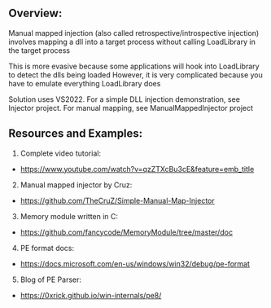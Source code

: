 
## Overview:
Manual mapped injection (also called retrospective/introspective injection)
involves mapping a dll into a target process without calling LoadLibrary in the target process

This is more evasive because some applications will hook into LoadLibrary to detect the dlls being loaded
However, it is very complicated because you have to emulate everything LoadLibrary does

Solution uses VS2022.
For a simple DLL injection demonstration, see Injector project.
For manual mapping, see ManualMappedInjector project

## Resources and Examples:
1. Complete video tutorial:
* https://www.youtube.com/watch?v=qzZTXcBu3cE&feature=emb_title
2. Manual mapped injector by Cruz:
* https://github.com/TheCruZ/Simple-Manual-Map-Injector
3. Memory module written in C:
* https://github.com/fancycode/MemoryModule/tree/master/doc
4. PE format docs:
* https://docs.microsoft.com/en-us/windows/win32/debug/pe-format
5. Blog of PE Parser:
* https://0xrick.github.io/win-internals/pe8/
